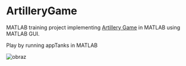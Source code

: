 # ArtilleryGame
MATLAB training project implementing [Artillery Game](https://en.wikipedia.org/wiki/Artillery_game?useskin=vector) in MATLAB using MATLAB GUI.

Play by running appTanks in MATLAB


![obraz](https://user-images.githubusercontent.com/52104646/184365788-c0a58638-4e94-4e5b-942c-fe250c6e68d5.png)
